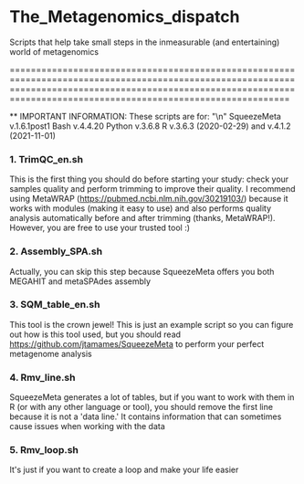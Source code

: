 # The_Metagenomics_dispatch
Scripts that help take small steps in the inmeasurable (and entertaining) world of metagenomics

=======================================================================================================================================================================================================================

** IMPORTANT INFORMATION: These scripts are for: "\n"
      SqueezeMeta v.1.6.1post1 
      Bash v.4.4.20
      Python v.3.6.8
      R v.3.6.3 (2020-02-29) and v.4.1.2 (2021-11-01)

### 1. TrimQC_en.sh
This is the first thing you should do before starting your study: check your samples quality and perform trimming to improve their quality. I recommend using MetaWRAP (https://pubmed.ncbi.nlm.nih.gov/30219103/) because it works with modules (making it easy to use) and also performs quality analysis automatically before and after trimming (thanks, MetaWRAP!). However, you are free to use your trusted tool :)

### 2. Assembly_SPA.sh
Actually, you can skip this step because SqueezeMeta offers you both MEGAHIT and metaSPAdes assembly

### 3. SQM_table_en.sh
This tool is the crown jewel! This is just an example script so you can figure out how is this tool used, but you should read https://github.com/jtamames/SqueezeMeta to perform your perfect metagenome analysis

### 4. Rmv_line.sh
SqueezeMeta generates a lot of tables, but if you want to work with them in R (or with any other language or tool), you should remove the first line because it is not a 'data line.' It contains information that can sometimes cause issues when working with the data

### 5. Rmv_loop.sh
It's just if you want to create a loop and make your life easier
